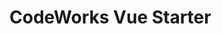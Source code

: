 # CodeWorks Vue Starter

<!-- Users Can Register, Login, and Logout -->

<!-- At least 2 supported front end routes, Bugs and BugDetails -->

<!-- Navbar allows navigating back to BugsPage -->

<!-- The BugsPage shows all bugs (pagination allowed) -->

<!-- Bugs can be created from the Bugs page -->

<!-- The list of Bugs are rendered with content separation (table or cards) -->

<!-- The Bugs can be sorted or filtered by their status -->

<!-- Bugs display last modified date in a standardized format (MM-DD-YYYY) -->

<!-- Styling Indication on bugs page that bug is closed (color, strike-through, etc.) -->

<!-- Creating a new Bug automatically navigates to the BugDetails page -->

<!-- The BugDetails route uses a route parameter and still renders the bug after refresh -->

<!-- The BugDetails displays all the details of a bug, its status and notes -->

<!-- The BugDetails page renders notes with content separation (table or cards) -->

<!-- Notes can be added and removed from a bug in the BugDetails page -->

<!-- Bugs can be closed from the BugDetails page -->

<!-- Bugs and Notes show their authors name and image -->

<!-- Users can only modify/delete data they created -->

<!-- User is prompted 'are you sure?' when closing a Bug and their choice respected -->

<!-- User is prompted 'are you sure?' to remove Note from Bug and their choice respected -->

<!-- A Bug can be edited if it is not closed & cannot be edited after it is closed -->

<!-- Only the DELETE HTTP Request can be used to close a bug -->

<!-- The PUT route does not allow the closed status of a Bug to be changed -->

<!-- The Client and Server enforce all above independently -->

<!-- Api passes all Postman Tests -->

<!-- Application UI adheres to Phase I, Phase II and Phase III of the CodeWorks Design Requirements -->
